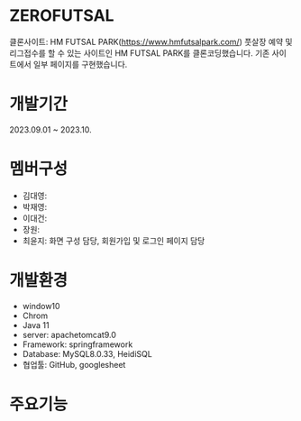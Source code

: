# ZEROFUTSAL
클론사이트: HM FUTSAL PARK(https://www.hmfutsalpark.com/)
풋살장 예약 및 리그접수를 할 수 있는 사이트인 HM FUTSAL PARK를 클론코딩했습니다.
기존 사이트에서 일부 페이지를 구현했습니다.

# 개발기간
2023.09.01 ~ 2023.10.

# 멤버구성
- 김대영: 
- 박재영: 
- 이대건: 
- 장원: 
- 최윤지: 화면 구성 담당, 회원가입 및 로그인 페이지 담당

# 개발환경
- window10
- Chrom
- Java 11
- server: apachetomcat9.0
- Framework: springframework
- Database: MySQL8.0.33, HeidiSQL
- 협업툴: GitHub, googlesheet

# 주요기능
